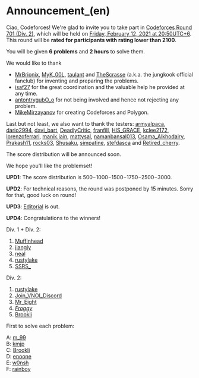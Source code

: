 # Announcement_(en)

Ciao, Codeforces! We're glad to invite you to take part in [Codeforces Round 701 (Div. 2)](https://codeforces.com/contest/1485 "Codeforces Round 701 (Div. 2)"), which will be held on [Friday, February 12, 2021 at 20:50UTC+6](https://codeforces.com/https://www.timeanddate.com/worldclock/fixedtime.html?day=12&month=2&year=2021&hour=17&min=50&sec=0&p1=166). This round will be **rated for participants with rating lower than 2100**. 

You will be given **6 problems** and **2 hours** to solve them. 

We would like to thank

 * [MrBrionix](https://codeforces.com/profile/MrBrionix "International Master MrBrionix"), [MyK_00L](https://codeforces.com/profile/MyK_00L "Master MyK_00L"), [taulant](https://codeforces.com/profile/taulant "Master taulant") and [TheScrasse](https://codeforces.com/profile/TheScrasse "Master TheScrasse") (a.k.a. the jungkook official fanclub) for inventing and preparing the problems.
* [isaf27](https://codeforces.com/profile/isaf27 "International Grandmaster isaf27") for the great coordination and the valuable help he provided at any time.
* [antontrygubO_o](https://codeforces.com/profile/antontrygubO_o "International Grandmaster antontrygubO_o") for not being involved and hence not rejecting any problem.
* [MikeMirzayanov](https://codeforces.com/profile/MikeMirzayanov "Headquarters, MikeMirzayanov") for creating Codeforces and Polygon.

Last but not least, we also want to thank the testers: [armyalpaca](https://codeforces.com/profile/armyalpaca "Candidate Master armyalpaca"), [dario2994](https://codeforces.com/profile/dario2994 "International Grandmaster dario2994"), [davi_bart](https://codeforces.com/profile/davi_bart "International Master davi_bart"), [DeadlyCritic](https://codeforces.com/profile/DeadlyCritic "Master DeadlyCritic"), [franfill](https://codeforces.com/profile/franfill "Specialist franfill"), [HIS_GRACE](https://codeforces.com/profile/HIS_GRACE "Expert HIS_GRACE"), [kclee2172](https://codeforces.com/profile/kclee2172 "Master kclee2172"), [lorenzoferrari](https://codeforces.com/profile/lorenzoferrari "Expert lorenzoferrari"), [manik.jain](https://codeforces.com/profile/manik.jain "Expert manik.jain"), [mattysal](https://codeforces.com/profile/mattysal "Newbie mattysal"), [namanbansal013](https://codeforces.com/profile/namanbansal013 "Expert namanbansal013"), [Osama_Alkhodairy](https://codeforces.com/profile/Osama_Alkhodairy "Master Osama_Alkhodairy"), [Prakash11](https://codeforces.com/profile/Prakash11 "Expert Prakash11"), [rocks03](https://codeforces.com/profile/rocks03 "Candidate Master rocks03"), [Shusaku](https://codeforces.com/profile/Shusaku "Expert Shusaku"), [simpatine](https://codeforces.com/profile/simpatine "Master simpatine"), [stefdasca](https://codeforces.com/profile/stefdasca "Candidate Master stefdasca") and [Retired_cherry](https://codeforces.com/profile/Retired_cherry "Candidate Master Retired_cherry").

The score distribution will be announced soon.

We hope you'll like the problemset!

**UPD1**: The score distribution is 500−1000−1500−1750−2500−3000.

**UPD2**: For technical reasons, the round was postponed by 15 minutes. Sorry for that, good luck on round!

**UPD3**: [Editorial](Tutorial_(en).md) is out.

**UPD4**: Congratulations to the winners!

Div. 1 + Div. 2:

 1. [Muffinhead](https://codeforces.com/profile/Muffinhead "International Grandmaster Muffinhead")
2. [jiangly](https://codeforces.com/profile/jiangly "Legendary Grandmaster jiangly")
3. [neal](https://codeforces.com/profile/neal "Legendary Grandmaster neal")
4. [rustylake](https://codeforces.com/profile/rustylake "Candidate Master rustylake")
5. [SSRS_](https://codeforces.com/profile/SSRS_ "International Grandmaster SSRS_")

Div. 2:

 1. [rustylake](https://codeforces.com/profile/rustylake "Candidate Master rustylake")
2. [Join_VNOI_Discord](https://codeforces.com/profile/Join_VNOI_Discord "Candidate Master Join_VNOI_Discord")
3. [Mr_Eight](https://codeforces.com/profile/Mr_Eight "Candidate Master Mr_Eight")
4. [_Froggy_](https://codeforces.com/profile/_Froggy_ "Newbie _Froggy_")
5. [Brookli](https://codeforces.com/profile/Brookli "Pupil Brookli")

First to solve each problem:

A: [m_99](https://codeforces.com/profile/m_99 "International Master m_99")  
 B: [kmjp](https://codeforces.com/profile/kmjp "International Grandmaster kmjp")  
 C: [Brookli](https://codeforces.com/profile/Brookli "Pupil Brookli")  
 D: [enoone](https://codeforces.com/profile/enoone "Grandmaster enoone")  
 E: [w0nsh](https://codeforces.com/profile/w0nsh "Grandmaster w0nsh")  
 F: [rainboy](https://codeforces.com/profile/rainboy "Expert rainboy")

